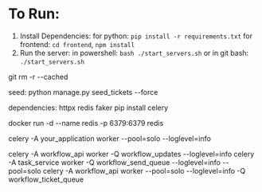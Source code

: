 # To Run:
1. Install Dependencies: 
for python: `pip install -r requirements.txt`
for frontend: `cd frontend`, `npm install`
2. Run the server:
in powershell: `bash ./start_servers.sh`
or
in git bash: `./start_servers.sh`

git rm -r --cached <folder>


seed: python manage.py seed_tickets --force


dependencies:
httpx
redis
faker
pip install celery
 

docker run -d --name redis -p 6379:6379 redis
<!-- celery does not need application running, celery worker is enough -->
celery -A your_application worker --pool=solo --loglevel=info

celery -A workflow_api worker -Q workflow_updates --loglevel=info
celery -A task_service worker -Q workflow_send_queue --loglevel=info --pool=solo
celery -A workflow_api worker --pool=solo --loglevel=info -Q workflow_ticket_queue